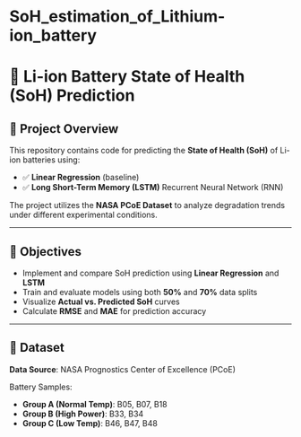 # SoH_estimation_of_Lithium-ion_battery
# 🔋 Li-ion Battery State of Health (SoH) Prediction

## 🚀 Project Overview

This repository contains code for predicting the **State of Health (SoH)** of Li-ion batteries using:

- ✅ **Linear Regression** (baseline)
- ✅ **Long Short-Term Memory (LSTM)** Recurrent Neural Network (RNN)

The project utilizes the **NASA PCoE Dataset** to analyze degradation trends under different experimental conditions.

---

## 🎯 Objectives

- Implement and compare SoH prediction using **Linear Regression** and **LSTM**
- Train and evaluate models using both **50%** and **70%** data splits
- Visualize **Actual vs. Predicted SoH** curves
- Calculate **RMSE** and **MAE** for prediction accuracy

---

## 📁 Dataset

**Data Source**: NASA Prognostics Center of Excellence (PCoE)

Battery Samples:

- **Group A (Normal Temp)**: B05, B07, B18  
- **Group B (High Power)**: B33, B34  
- **Group C (Low Temp)**: B46, B47, B48 
